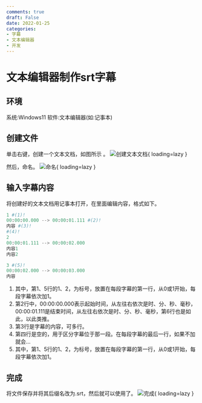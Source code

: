 ```yaml
---
comments: true
draft: False
date: 2022-01-25
categories:
- 字幕
- 文本编辑器
- 开发
---
```


# 文本编辑器制作srt字幕

## 环境

系统:Windows11 软件:文本编辑器(如:记事本)

## 创建文件

单击右键，创建一个文本文档，如图所示 。
![创建文本文档](https://niaodtiantang.github.io/blog/img/image-1.png){ loading=lazy }

然后，命名。
![命名](https://niaodtiantang.github.io/blog/img/image-2.png){ loading=lazy }

## 输入字幕内容
将创建好的文本文档用记事本打开，在里面编辑内容，格式如下。
```py title="字幕.txt" linenums="1"
1 #(1)!
00:00:00.000 --> 00:00:01.111 #(2)!
内容 #(3)!
#(4)!
2
00:00:01.111 --> 00:00:02.000
内容1
内容2

3 #(5)!
00:00:02.000 --> 00:00:03.000
内容
```

1. 其中，第1、5行的1、2，为标号，放置在每段字幕的第一行，从0或1开始，每段字幕依次加1。
2. 第2行中，00:00:00.000表示起始时间，从左往右依次是时、分、秒、毫秒，00:00:01.111是结束时间，从左往右依次是时、分、秒、毫秒，第6行也是如此，以此类推。
3. 第3行是字幕的内容，可多行。
4. 第四行是空的，用于区分字幕位于那一段。在每段字幕的最后一行，如果不加就会…
5. 其中，第1、5行的1、2，为标号，放置在每段字幕的第一行，从0或1开始，每段字幕依次加1。

## 完成
将文件保存并将其后缀名改为.srt，然后就可以使用了。
![完成](https://niaodtiantang.github.io/blog/img/image-4.png){ loading=lazy }

